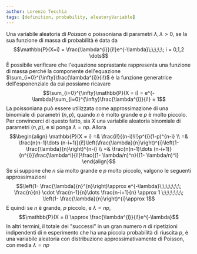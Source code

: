 ```yaml
---
author: Lorenzo Tecchia
tags: [definition, probability, aleatoryVariable]
---
```

Una variabile aleatoria di *Poisson* o poissoniana di parametri $\lambda, \lambda > 0$, se la sua funzione di massa di probabilità è data da $$\mathbb{P}(X=i) = \frac{\lambda^{i}}{i!}e^{-\lambda}\;\;\;\;\; i = 0,1,2 \dots$$ È possibile verificare che l'equazione soprastante rappresenta una funzione di massa perché la componente dell'equazione $\sum_{i=0}^{\infty}\frac{\lambda^{i}}{i!}$ è la funzione generatrice dell'esponenziale da cui possiamo ricavare $$\sum_{i=0}^{\infty}\mathbb{P}(X = i) = e^{-\lambda}\sum_{i=0}^{\infty}\frac{\lambda^{i}}{i!} = 1$$
La poissoniana può essere utilizzata come approssimazione di una binomiale di parametri $(n,p)$, quando $n$ è molto grande e $p$ è molto piccolo. Per convincerci di questo fatto, sia $X$ una variabile aleatoria binomiale di parametri $(n,p)$, e si ponga $\lambda = np$. Allora $$\begin{align}
	\mathbb{P}(X = i) =& \frac{i!}{(n-i)!i!}p^{i}(1-p)^{n-i} \\
	=& \frac{n(n-1)\dots (n-i+1)}{i!}\left(\frac{\lambda}{n}\right)^{i}\left(1-\frac{\lambda}{n}\right)^{n-i} \\
	=&  \frac{n(n-1)\dots (n-i+1)}{n^{i}}\frac{\lambda^i}{i!}\frac{(1- \lambda/n)^n}{(1- \lambda/n)^i}	 
\end{align}$$
Se si suppone che $n$ sia molto grande e $p$ molto piccolo, valgono le seguenti approssimazioni$$\left(1- \frac{\lambda}{n}^{n}\right)\approx e^{-\lambda}\;\;\;\;\;\;\; \frac{n}{n} \cdot \frac{n-1}{n}\dots \frac{n-i+1}{n} \approx 1 \;\;\;\;\;\;\; \left(1- \frac{\lambda}{n}\right)^{i}\approx 1$$
E quindi se $n$ è grande, $p$ piccolo, e $\lambda = np$,$$\mathbb{P}(X = i) \approx \frac{\lambda^{i}}{i!}e^{-\lambda}$$
In altri termini, il totale dei "successi" in un gran numero $n$ di ripetizioni indipendenti di n esperimento che ha una piccola probabilità di riuscita $p$, è una variabile aleatoria con distribuzione approssimativamente di Poisson, con media $\lambda = np$